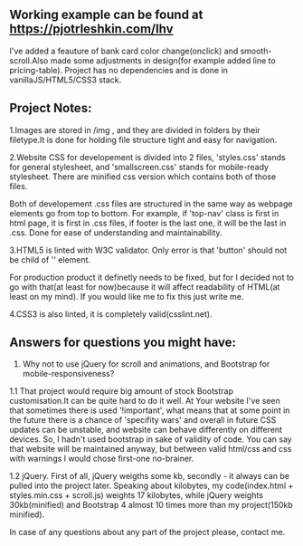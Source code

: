 Working example can be found  at https://pjotrleshkin.com/lhv
--
I've added a feauture of bank card color change(onclick) and smooth-scroll.Also made some adjustments in design(for example added line to pricing-table).
Project has no dependencies and is done in vanillaJS/HTML5/CSS3 stack. 

Project Notes:
--
1.Images are stored in /img , and  they are divided in folders by their filetype.It is done for holding file structure tight and easy for navigation.

2.Website  CSS for developement is divided into 2 files, 'styles.css' stands for general stylesheet, and  'smallscreen.css' stands for mobile-ready stylesheet. 
There are minified css version which contains both of those files.

Both of developement .css files are structured in  the same way as webpage elements go from top to bottom.
For example, if 'top-nav' class is first in html page, it is first in  .css files, if footer is the last one, it will be the last in .css.
Done for ease of understanding and maintainability.

3.HTML5 is linted with W3C validator. Only error is that 'button' should not be child of '<a>' element.
  
  
For production product it definetly needs to be fixed, but for  I decided not to go with that(at least for now)because it will affect readability of HTML(at least on my mind).
If you would like me to fix this just write me.

4.CSS3 is also linted, it is completely valid(csslint.net).


Answers for questions you might have:
--
1. Why not to use jQuery for scroll and animations, and Bootstrap for mobile-responsiveness?

1.1 That project would require big amount of stock Bootstrap customisation.It can be quite hard to do it well. At Your website I've seen that sometimes there is used '!important', what means that at some point in the future  there is a chance of 'specifity wars' and overall in future CSS updates can be unstable, and website can behave differently on different devices.
So, I hadn't used bootstrap in sake of validity of code. You can say that website will be maintained anyway, but between valid html/css and css with warnings  I would chose first-one no-brainer.

1.2 jQuery. First of all, jQuery weigths some kb, secondly - it always can be pulled into the project later.
Speaking about kilobytes, my code(index.html + styles.min.css +  scroll.js) weights 17 kilobytes, while jQuery  weights 30kb(minified) and Bootstrap 4 almost 10 times more than my project(150kb minified).

In case of any questions about any part of the project please, contact me.
